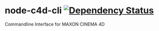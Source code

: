 # node-c4d-cli [![Dependency Status](https://gemnasium.com/WrongEntertainment/node-c4d-cli.png)](https://gemnasium.com/WrongEntertainment/node-c4d-cli)

Commandline Interface for MAXON CINEMA 4D
